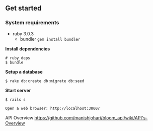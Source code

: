 ## Get started

### System requirements

* ruby 3.0.3
  * bundler `gem install bundler`

**Install dependencies**

```
# ruby deps
$ bundle

```

**Setup a database**

```
$ rake db:create db:migrate db:seed
```

**Start server**

```
$ rails s

Open a web browser: http://localhost:3000/
```

API Overview
https://github.com/manishjohari/bloom_api/wiki/API's-Overview
